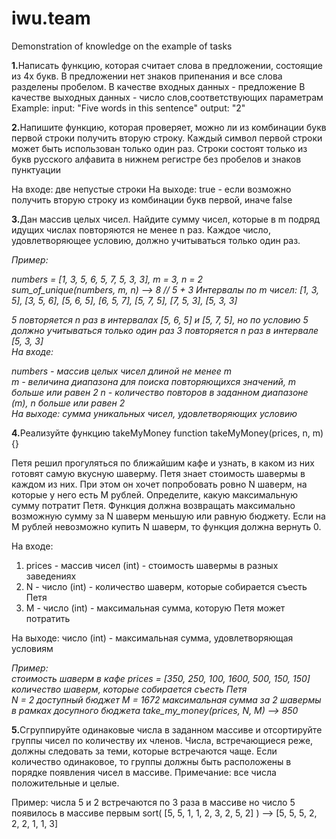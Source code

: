 # iwu.team
Demonstration of knowledge on the example of tasks
<p><b>1.</b>Написать функцию, которая считает слова в предложении, состоящие из 4х букв. 
В предложении нет знаков припенания и все слова разделены пробелом.
В качестве входных данных - предложение
В качестве выходных данных - число слов,соответствующих параметрам
Example:
input: "Five words in this sentence"
output: "2"</p>

<p><b>2.</b>Напишите функцию, которая проверяет, можно ли из комбинации букв первой строки получить вторую строку. 
Каждый символ первой строки может быть использован только один раз. Строки состоят только из букв русского 
алфавита в нижнем регистре без пробелов и знаков пунктуации   

На входе: две непустые строки
На выходе: true - если возможно получить вторую строку из комбинации букв первой, иначе false</p>
  
<p><b>3.</b>Дан массив целых чисел. Найдите сумму чисел, которые в m подряд идущих числах повторяются не менее n раз. Каждое число, удовлетворяющее условию, должно учитываться только один раз.   

<i>Пример: 

numbers = [1, 3, 5, 6, 5, 7, 5, 3, 3], m = 3, n = 2  
sum_of_unique(numbers, m, n) -->  8 // 5 + 3
Интервалы по m чисел:  [1, 3, 5], [3, 5, 6], [5, 6, 5], [6, 5, 7], [5, 7, 5], [7, 5, 3], [5, 3, 3]

5 повторяется n раз в интервалах [5, 6, 5] и [5, 7, 5],  но по условию 5 должно учитываться только один раз
3 повторяется n раз в интервале [5, 3, 3]  
На входе:   

numbers - массив целых чисел длиной не менее m  
m - величина диапазона для поиска повторяющихся значений, m больше или равен 2
n - количество повторов в заданном диапазоне (m), n больше или равен 2  
На выходе: сумма уникальных чисел, удовлетворяющих условию</i></p>

<p><b>4.</b>Реализуйте функцию takeMyMoney
function takeMyMoney(prices, n, m) {}

Петя решил прогуляться по ближайшим кафе и узнать, в каком из них готовят самую вкусную шаверму. Петя знает стоимость шавермы в каждом из них. При этом он хочет попробовать ровно N шаверм, на которые у него есть M рублей. Определите, какую максимальную сумму потратит Петя. Функция должна возвращать максимально возможную сумму за N шаверм меньшую или равную бюджету. Если на M рублей невозможно купить N шаверм, то функция должна вернуть 0.  

На входе: 
1. prices - массив чисел (int) - стоимость шавермы в разных заведениях
2. N - число (int) - количество шаверм, которые собирается съесть Петя
3. M - число (int) - максимальная сумма, которую Петя может потратить

На выходе: число (int) - максимальная сумма, удовлетворяющая условиям  

<i>Пример:   
стоимость шаверм в кафе
prices = [350, 250, 100, 1600, 500, 150, 150] 
количество шаверм, которые собирается съесть Петя  
N = 2 доступный бюджет
M = 1672 максимальная сумма за 2 шавермы в рамках досупного бюджета
take_my_money(prices, N, M) --> 850</p></i>

<p><b>5.</b>Сгруппируйте одинаковые числа в заданном массиве и отсортируйте группы чисел по количеству их членов. Числа, встречающиеся реже, должны следовать за теми, которые встречаются чаще. Если количество одинаковое, то группы должны быть расположены в порядке появления чисел в массиве.
Примечание: все числа положительные и целые.  

Пример: 
числа 5 и 2 встречаются по 3 раза в массиве
но число 5 появилось в массиве первым
sort( [5, 5, 1, 1, 2, 3, 2, 5, 2] ) --> [5, 5, 5, 2, 2, 2, 1, 1, 3]

